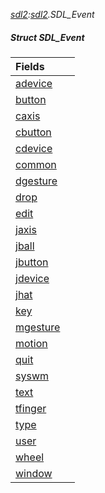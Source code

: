 _[sdl2](../../modules/sdl2/sdl2-module.md):[sdl2](../../modules/sdl2/sdl2-module.md).SDL\_Event_
##### Struct SDL\_Event

| Fields | |
|:---|:---|
| [adevice](sdl2-sdl_event-adevice.md) |  |
| [button](sdl2-sdl_event-button.md) |  |
| [caxis](sdl2-sdl_event-caxis.md) |  |
| [cbutton](sdl2-sdl_event-cbutton.md) |  |
| [cdevice](sdl2-sdl_event-cdevice.md) |  |
| [common](sdl2-sdl_event-common.md) |  |
| [dgesture](sdl2-sdl_event-dgesture.md) |  |
| [drop](sdl2-sdl_event-drop.md) |  |
| [edit](sdl2-sdl_event-edit.md) |  |
| [jaxis](sdl2-sdl_event-jaxis.md) |  |
| [jball](sdl2-sdl_event-jball.md) |  |
| [jbutton](sdl2-sdl_event-jbutton.md) |  |
| [jdevice](sdl2-sdl_event-jdevice.md) |  |
| [jhat](sdl2-sdl_event-jhat.md) |  |
| [key](sdl2-sdl_event-key.md) |  |
| [mgesture](sdl2-sdl_event-mgesture.md) |  |
| [motion](sdl2-sdl_event-motion.md) |  |
| [quit](sdl2-sdl_event-quit.md) |  |
| [syswm](sdl2-sdl_event-syswm.md) |  |
| [text](sdl2-sdl_event-text.md) |  |
| [tfinger](sdl2-sdl_event-tfinger.md) |  |
| [type](sdl2-sdl_event-type.md) |  |
| [user](sdl2-sdl_event-user.md) |  |
| [wheel](sdl2-sdl_event-wheel.md) |  |
| [window](sdl2-sdl_event-window.md) |  |
